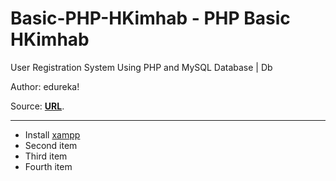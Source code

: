 # Basic-PHP-HKimhab - PHP Basic HKimhab 

User Registration System Using PHP and MySQL Database | Db 

Author: edureka!

Source: **[URL](https://www.youtube.com/watch?v=qjwc8ScTHnY)**.

___

- Install [xampp](https://www.apachefriends.org/download.html "Web Service to Test PHP | Other in Local")
- Second item
- Third item
- Fourth item